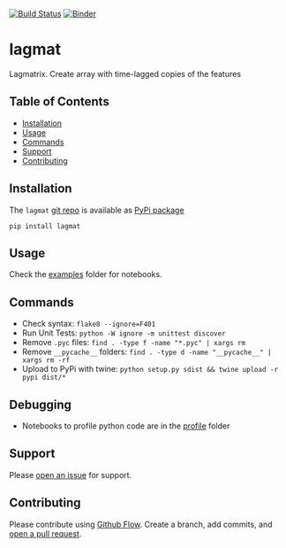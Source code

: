 [![Build Status](https://travis-ci.org/kmedian/lagmat.svg?branch=master)](https://travis-ci.org/kmedian/lagmat)
[![Binder](https://mybinder.org/badge.svg)](https://mybinder.org/v2/gh/kmedian/lagmat/master?urlpath=lab)

# lagmat
Lagmatrix. Create array with time-lagged copies of the features


## Table of Contents
* [Installation](#installation)
* [Usage](#usage)
* [Commands](#commands)
* [Support](#support)
* [Contributing](#contributing)


## Installation
The `lagmat` [git repo](http://github.com/kmedian/lagmat) is available as [PyPi package](https://pypi.org/project/lagmat)

```
pip install lagmat
```


## Usage
Check the [examples](examples) folder for notebooks.


## Commands
* Check syntax: `flake8 --ignore=F401`
* Run Unit Tests: `python -W ignore -m unittest discover`
* Remove `.pyc` files: `find . -type f -name "*.pyc" | xargs rm`
* Remove `__pycache__` folders: `find . -type d -name "__pycache__" | xargs rm -rf`
* Upload to PyPi with twine: `python setup.py sdist && twine upload -r pypi dist/*`


## Debugging
* Notebooks to profile python code are in the [profile](profile) folder


## Support
Please [open an issue](https://github.com/kmedian/lagmat/issues/new) for support.


## Contributing
Please contribute using [Github Flow](https://guides.github.com/introduction/flow/). Create a branch, add commits, and [open a pull request](https://github.com/kmedian/lagmat/compare/).
